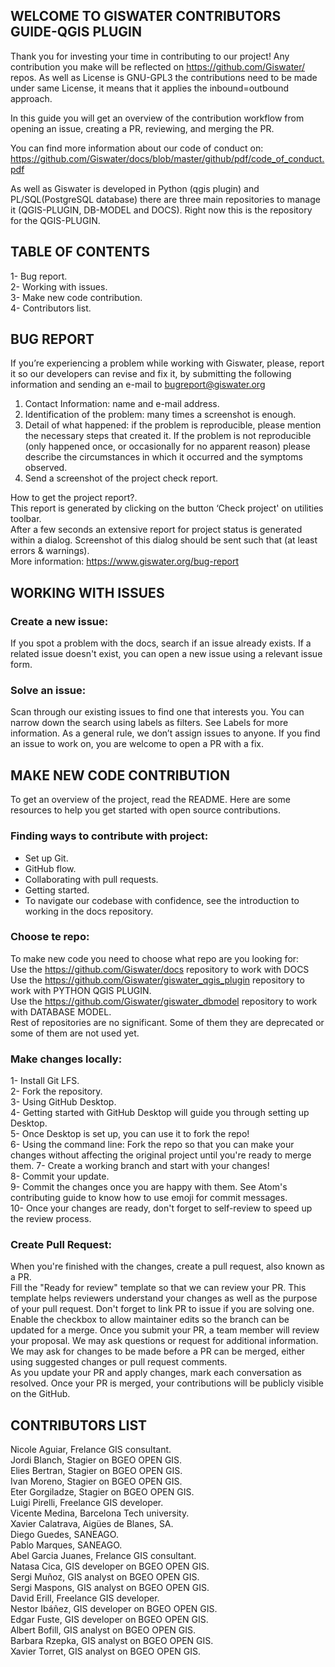 ## WELCOME TO GISWATER CONTRIBUTORS GUIDE-QGIS PLUGIN
Thank you for investing your time in contributing to our project! Any contribution you make will be reflected on https://github.com/Giswater/ repos. As well as License is GNU-GPL3 the contributions need to be made under same License, it means that it applies the inbound=outbound approach.<br>

In this guide you will get an overview of the contribution workflow from opening an issue, creating a PR, reviewing, and merging the PR.<br>

You can find more information about our code of conduct on: https://github.com/Giswater/docs/blob/master/github/pdf/code_of_conduct.pdf

As well as Giswater is developed in Python (qgis plugin) and PL/SQL(PostgreSQL database) there are three main repositories to manage it (QGIS-PLUGIN, DB-MODEL and DOCS). Right now this is the repository for the QGIS-PLUGIN.


## TABLE OF CONTENTS
1- Bug report.<br>
2- Working with issues.<br>
3- Make new code contribution.<br>
4- Contributors list.<br>

## BUG REPORT
If you’re experiencing a problem while working with Giswater, please, report it so our developers can revise and fix it, by submitting the following information and sending an e-mail to bugreport@giswater.org

1. Contact Information: name and e-mail address.<br>
2. Identification of the problem: many times a screenshot is enough.<br>
3. Detail of what happened: if the problem is reproducible, please mention the necessary steps that created it. If the problem is not reproducible (only happened once, or occasionally for no apparent reason) please describe the circumstances in which it occurred and the symptoms observed.<br>
4. Send a screenshot of the project check report.<br>

How to get the project report?.<br>
This report is generated by clicking on the button ‘Check project' on utilities toolbar.<br>
After a few seconds an extensive report for project status is generated within a dialog. Screenshot of this dialog should be sent such that (at least errors & warnings).<br>
More information: https://www.giswater.org/bug-report<br>


## WORKING WITH ISSUES
### Create a new issue:
If you spot a problem with the docs, search if an issue already exists. If a related issue doesn't exist, you can open a new issue using a relevant issue form.<br>

### Solve an issue:
Scan through our existing issues to find one that interests you. You can narrow down the search using labels as filters. See Labels for more information. As a general rule, we don’t assign issues to anyone. If you find an issue to work on, you are welcome to open a PR with a fix.<br>

## MAKE NEW CODE CONTRIBUTION
To get an overview of the project, read the README. Here are some resources to help you get started with open source contributions.<br>

### Finding ways to contribute with project:
- Set up Git.<br>
- GitHub flow.<br>
- Collaborating with pull requests.<br>
- Getting started.<br>
- To navigate our codebase with confidence, see the introduction to working in the docs repository.<br>

### Choose te repo:
To make new code you need to choose what repo are you looking for:<br>
Use the https://github.com/Giswater/docs repository to work with DOCS<br>
Use the https://github.com/Giswater/giswater_qgis_plugin repository to work with PYTHON QGIS PLUGIN.<br>
Use the https://github.com/Giswater/giswater_dbmodel repository to work with DATABASE MODEL.<br>
Rest of repositories are no significant. Some of them they are deprecated or some of them are not used yet.


### Make changes locally:
1- Install Git LFS.<br>
2- Fork the repository.<br>
3- Using GitHub Desktop.<br>
4- Getting started with GitHub Desktop will guide you through setting up Desktop.<br>
5- Once Desktop is set up, you can use it to fork the repo!<br>
6- Using the command line: Fork the repo so that you can make your changes without affecting the original project until you're ready to merge them.
7- Create a working branch and start with your changes!<br>
8- Commit your update.<br>
9- Commit the changes once you are happy with them. See Atom's contributing guide to know how to use emoji for commit messages.<br>
10- Once your changes are ready, don't forget to self-review to speed up the review process.<br>

### Create Pull Request:
When you're finished with the changes, create a pull request, also known as a PR.<br>
Fill the "Ready for review" template so that we can review your PR. This template helps reviewers understand your changes as well as the purpose of your pull request. Don't forget to link PR to issue if you are solving one.<br>
Enable the checkbox to allow maintainer edits so the branch can be updated for a merge. Once you submit your PR, a team member will review your proposal. We may ask questions or request for additional information.<br>
We may ask for changes to be made before a PR can be merged, either using suggested changes or pull request comments.<br>
As you update your PR and apply changes, mark each conversation as resolved. Once your PR is merged, your contributions will be publicly visible on the GitHub.<br>

## CONTRIBUTORS LIST
Nicole Aguiar, Frelance GIS consultant.<br>
Jordi Blanch, Stagier on BGEO OPEN GIS.<br>
Elies Bertran, Stagier on BGEO OPEN GIS.<br>
Ivan Moreno, Stagier on BGEO OPEN GIS.<br>
Eter Gorgiladze, Stagier on BGEO OPEN GIS.<br>
Luigi Pirelli, Freelance GIS developer.<br>
Vicente Medina, Barcelona Tech university.<br>
Xavier Calatrava, Aigües de Blanes, SA.<br>
Diego Guedes, SANEAGO.<br>
Pablo Marques, SANEAGO.<br>
Abel Garcia Juanes, Frelance GIS consultant.<br>
Natasa Cica, GIS developer on BGEO OPEN GIS.<br>
Sergi Muñoz, GIS analyst on BGEO OPEN GIS.<br>
Sergi Maspons, GIS analyst on BGEO OPEN GIS.<br>
David Erill, Freelance GIS developer.<br>
Nestor Ibáñez, GIS developer on BGEO OPEN GIS.<br>
Edgar Fuste, GIS developer on BGEO OPEN GIS.<br>
Albert Bofill, GIS analyst on BGEO OPEN GIS.<br>
Barbara Rzepka, GIS analyst on BGEO OPEN GIS.<br>
Xavier Torret, GIS analyst on BGEO OPEN GIS.<br>